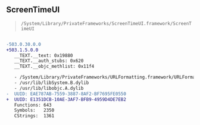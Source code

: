 ## ScreenTimeUI

> `/System/Library/PrivateFrameworks/ScreenTimeUI.framework/ScreenTimeUI`

```diff

-503.0.30.0.0
+503.1.5.0.0
   __TEXT.__text: 0x19880
   __TEXT.__auth_stubs: 0x620
   __TEXT.__objc_methlist: 0x11f4

   - /System/Library/PrivateFrameworks/URLFormatting.framework/URLFormatting
   - /usr/lib/libSystem.B.dylib
   - /usr/lib/libobjc.A.dylib
-  UUID: EAE787AB-7559-3887-8AF2-BF7695FE0550
+  UUID: E1351DCB-10AE-3AF7-BFB9-4959D4DE7EB2
   Functions: 643
   Symbols:   2350
   CStrings:  1361

```
